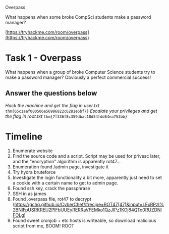Overpass

What happens when some broke CompSci students make a password manager?

[https://tryhackme.com/room/overpass](https://tryhackme.com/room/overpass)


# Task 1 - Overpass

What happens when a group of broke Computer Science students try to make a
password manager?
Obviously a perfect commercial success!


## Answer the questions below
*Hack the machine and get the flag in user.txt*
`thm{65c1aaf000506e56996822c6281e6bf7}`
*Escalate your privileges and get the flag in root.txt*
`thm{7f336f8c359dbac18d54fdd64ea753bb}`


# Timeline
1. Enumerate website
2. Find the source code and a script. Script may be used for privesc later,
and the "encryption" algorithm is apparently rot47...
3. Enumeration found /admin page, investigate it
4. Try hydra bruteforce
5. Investigate the login functionality a bit more, apparently just need to
set a cookie with a certain name to get to admin page.
6. Found ssh key, crack the passphrase
7. SSH in as james
8. Found .overpass file, rot47 to decrypt (https://gchq.github.io/CyberChef/#recipe=ROT47(47)&input=LExRPzI%2BNlFpUSRKREU2PlFbUUEyRERRaVFEMko1QzJIPz1KOj84QTo0RUZDNlFOLg)
9. Found sweet cronjob + etc hosts is writeable, so download malicious script
from me, BOOM! ROOT
